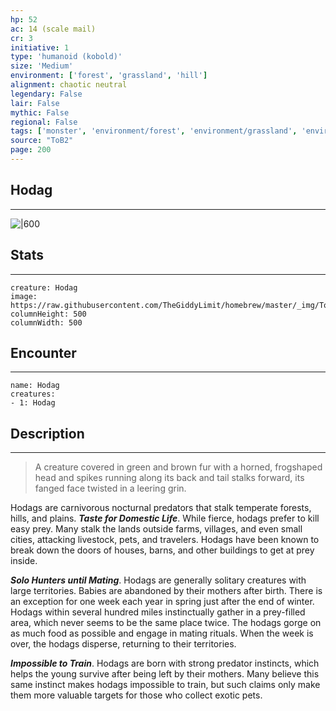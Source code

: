 ```yaml
---
hp: 52
ac: 14 (scale mail)
cr: 3
initiative: 1
type: 'humanoid (kobold)'    
size: 'Medium'
environment: ['forest', 'grassland', 'hill']
alignment: chaotic neutral
legendary: False
lair: False
mythic: False
regional: False
tags: ['monster', 'environment/forest', 'environment/grassland', 'environment/hill']
source: "ToB2"
page: 200
---
```


## Hodag
---

![|600](https://raw.githubusercontent.com/TheGiddyLimit/homebrew/master/_img/ToB2/creature/Hodag.webp)

## Stats
---

```statblock
creature: Hodag
image: https://raw.githubusercontent.com/TheGiddyLimit/homebrew/master/_img/ToB2/creature/token/Hodag%20%28Token%29.png
columnHeight: 500
columnWidth: 500
```

## Encounter
---

```encounter-table
name: Hodag
creatures:
- 1: Hodag
```

## Description
---
>A creature covered in green and brown fur with a horned, frogshaped head and spikes running along its back and tail stalks forward, its fanged face twisted in a leering grin.

Hodags are carnivorous nocturnal predators that stalk temperate forests, hills, and plains.
**_Taste for Domestic Life_**. While fierce, hodags prefer to kill easy prey. Many stalk the lands outside farms, villages, and even small cities, attacking livestock, pets, and travelers. Hodags have been known to break down the doors of houses, barns, and other buildings to get at prey inside.

**_Solo Hunters until Mating_**. Hodags are generally solitary creatures with large territories. Babies are abandoned by their mothers after birth. There is an exception for one week each year in spring just after the end of winter. Hodags within several hundred miles instinctually gather in a prey-filled area, which never seems to be the same place twice. The hodags gorge on as much food as possible and engage in mating rituals. When the week is over, the hodags disperse, returning to their territories.

**_Impossible to Train_**. Hodags are born with strong predator instincts, which helps the young survive after being left by their mothers. Many believe this same instinct makes hodags impossible to train, but such claims only make them more valuable targets for those who collect exotic pets.






